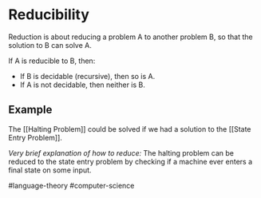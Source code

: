 # Reducibility

Reduction is about reducing a problem A to another problem B, so that the solution to B can solve A.

If A is reducible to B, then:
- If B is decidable (recursive), then so is A.
- If A is not decidable, then neither is B.

## Example
The [[Halting Problem]] could be solved if we had a solution to the [[State Entry Problem]].

*Very brief explanation of how to reduce:* The halting problem can be reduced to the state entry problem by checking if a machine ever enters a final state on some input.

#language-theory #computer-science 